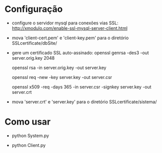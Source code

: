 # Configuração 

- configure o servidor mysql para conexões vias SSL:
  http://xmodulo.com/enable-ssl-mysql-server-client.html
  
- mova 'client-cert.pem' e 'client-key.pem' para o diretório SSLcertificate/dbSite/

- gere um certificado SSL auto-assinado:
    openssl genrsa -des3 -out server.orig.key 2048
    
    openssl rsa -in server.orig.key -out server.key
    
    openssl req -new -key server.key -out server.csr
    
    openssl x509 -req -days 365 -in server.csr -signkey server.key -out server.crt
    
  
- mova 'server.crt' e 'server.key' para o diretório SSLcertificate/sistema/
 
# Como usar

- python System.py

- python Client.py <cliente> <senha>
